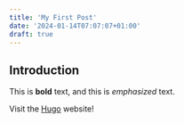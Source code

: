 ```yaml
---
title: 'My First Post'
date: '2024-01-14T07:07:07+01:00'
draft: true
---
```

## Introduction

This is **bold** text, and this is *emphasized* text.

Visit the [Hugo](https://gohugo.io) website!